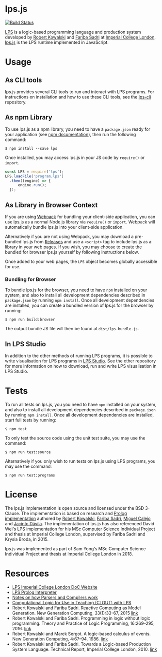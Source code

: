 # lps.js
[![Build Status](https://travis-ci.com/mauris/lps.js.svg?token=nG8zWvvk7DtqtXkE8Tff&branch=master)](https://travis-ci.com/mauris/lps.js)

[LPS](http://lps.doc.ic.ac.uk/) is a logic-based programming language and production system developed by [Robert Kowalski](https://www.doc.ic.ac.uk/~rak/) and [Fariba Sadri](https://www.doc.ic.ac.uk/~fs/) at [Imperial College London](https://www.imperial.ac.uk/). [lps.js](https://github.com/mauris/lps.js) is the LPS runtime implemented in JavaScript.

# Usage


## As CLI tools
lps.js provides several CLI tools to run and interact with LPS programs. For instructions on installation and how to use these CLI tools, see the [lps-cli](https://github.com/mauris/lps-cli) repository.

## As npm Library
To use lps.js as a npm library, you need to have a `package.json` ready for your application (see [npm documentation](https://docs.npmjs.com/getting-started/using-a-package.json)), then run the following command:

    $ npm install --save lps
    
Once installed, you may access lps.js in your JS code by `require()` or `import`. 

````javascript
const LPS = require('lps');
LPS.loadFile('program.lps')
  .then((engine) => {
      engine.run();
  });
````

## As Library in Browser Context
If you are using [Webpack](https://webpack.js.org/) for bundling your client-side application, you can use lps.js as a normal Node.js library via `require()` or `import`. Webpack will automatically bundle lps.js into your client-side application.

Alternatively if you are not using Webpack, you may download a pre-bundled lps.js from [Releases](https://github.com/mauris/lps.js/releases) and use a `<script>` tag to include lps.js as a library in your web pages. If you wish, you may choose to create the bundled for browser lps.js yourself by following instructions below.

Once added to your web pages, the `LPS` object becomes globally accessible for use.

### Bundling for Browser

To bundle lps.js for the browser, you need to have `npm` installed on your system, and also to install all development dependencies described in `package.json` by running `npm install`. Once all development dependencies are installed, you can create a bundled version of lps.js for the browser by running:

    $ npm run build:browser

The output bundle JS file will then be found at `dist/lps.bundle.js`.

## In LPS Studio

In addition to the other methods of running LPS programs, it is possible to write visualisation for LPS programs in [LPS Studio](https://github.com/mauris/lps-studio). See the other repository for more information on how to download, run and write LPS visualisation in LPS Studio.


# Tests

To run all tests on lps.js, you you need to have `npm` installed on your system, and also to install all development dependencies described in `package.json` by running `npm install`. Once all development dependencies are installed, start full tests by running:

    $ npm test
    
To only test the source code using the unit test suite, you may use the command:

	$ npm run test:source
    
Alternatively if you only wish to run tests on lps.js using LPS programs, you may use the command:

    $ npm run test:programs

# License

The lps.js implementation is open source and licensed under the BSD 3-Clause. The implementation is based on research and [Prolog implementation](https://bitbucket.org/lpsmasters/lps_corner) authored by [Robert Kowalski](https://www.doc.ic.ac.uk/~rak/), [Fariba Sadri](https://www.doc.ic.ac.uk/~fs/), [Miguel Calejo](http://calejo.com/) and [Jacinto Dávila](http://webdelprofesor.ula.ve/ingenieria/jacinto). The implementation of lps.js has also referenced David Wei's LPS implementation for his MSc Computer Science Individual Project and thesis at Imperial College London, supervised by Fariba Sadri and Krysia Broda, in 2015.

lps.js was implemented as part of Sam Yong's MSc Computer Science Individual Project and thesis at Imperial College London in 2018.

# Resources

- [LPS Imperial College London DoC Website](http://lps.doc.ic.ac.uk/)
- [LPS Prolog Interpreter](https://bitbucket.org/lpsmasters/lps_corner)
- [Notes on how Parsers and Compilers work](http://parsingintro.sourceforge.net)
- [Computational Logic for Use in Teaching (CLOUT) with LPS](https://www.doc.ic.ac.uk/~rak/papers/LPS%20with%20CLOUT.pdf)
- Robert Kowalski and Fariba Sadri. Reactive Computing as Model Generation. New Generation Computing, 33(1):33–67, 2015 [link](http://www.doc.ic.ac.uk/~rak/papers/LPS%20revision.pdf)
- Robert Kowalski and Fariba Sadri. Programming in logic without logic programming. Theory and Practice of Logic Programming, 16:269–295, 2016. [link](http://www.doc.ic.ac.uk/~rak/papers/KELPS%202015.pdf)
- Robert Kowalski and Marek Sergot. A logic-based calculus of events. New Generation Computing, 4:67–94, 1986. [link](https://www.doc.ic.ac.uk/~rak/papers/event%20calculus.pdf)
- Robert Kowalski and Fariba Sadri. Towards a Logic-based Production System Language. Technical Report, Imperial College London, 2010. [link](https://www.doc.ic.ac.uk/~rak/papers/LPS.pdf)
